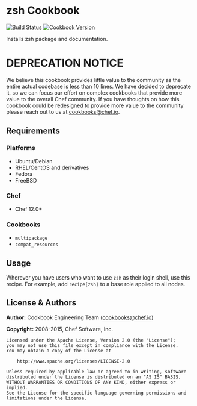 # zsh Cookbook
[![Build Status](https://travis-ci.org/chef-cookbooks/zsh.svg?branch=master)](https://travis-ci.org/chef-cookbooks/zsh) [![Cookbook Version](https://img.shields.io/cookbook/v/zsh.svg)](https://supermarket.chef.io/cookbooks/zsh)

Installs zsh package and documentation.

# DEPRECATION NOTICE
We believe this cookbook provides little value to the community as the entire actual codebase is less than 10 lines. We have decided to deprecate it, so we can focus our effort on complex cookbooks that provide more value to the overall Chef community. If you have thoughts on how this cookbook could be redesigned to provide more value to the community please reach out to us at cookbooks@chef.io.

## Requirements
### Platforms
- Ubuntu/Debian
- RHEL/CentOS and derivatives
- Fedora
- FreeBSD

### Chef
- Chef 12.0+

### Cookbooks
- `multipackage`
- `compat_resources`

## Usage
Wherever you have users who want to use `zsh` as their login shell, use this recipe. For example, add `recipe[zsh]` to a base role applied to all nodes.

## License & Authors
**Author:** Cookbook Engineering Team ([cookbooks@chef.io](mailto:cookbooks@chef.io))

**Copyright:** 2008-2015, Chef Software, Inc.

```
Licensed under the Apache License, Version 2.0 (the "License");
you may not use this file except in compliance with the License.
You may obtain a copy of the License at

    http://www.apache.org/licenses/LICENSE-2.0

Unless required by applicable law or agreed to in writing, software
distributed under the License is distributed on an "AS IS" BASIS,
WITHOUT WARRANTIES OR CONDITIONS OF ANY KIND, either express or implied.
See the License for the specific language governing permissions and
limitations under the License.
```
